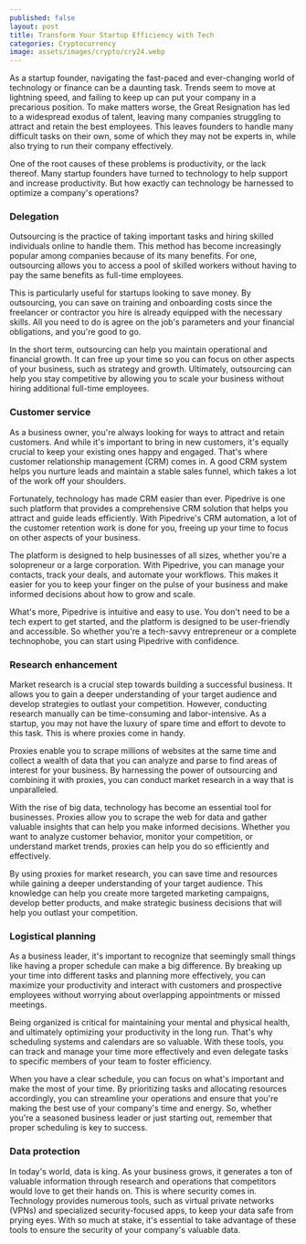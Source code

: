 ```yaml
---
published: false
layout: post
title: Transform Your Startup Efficiency with Tech
categories: Cryptocurrency
image: assets/images/crypto/cry24.webp
---
```


As a startup founder, navigating the fast-paced and ever-changing world of technology or finance can be a daunting task. Trends seem to move at lightning speed, and failing to keep up can put your company in a precarious position. To make matters worse, the Great Resignation has led to a widespread exodus of talent, leaving many companies struggling to attract and retain the best employees. This leaves founders to handle many difficult tasks on their own, some of which they may not be experts in, while also trying to run their company effectively.

One of the root causes of these problems is productivity, or the lack thereof. Many startup founders have turned to technology to help support and increase productivity. But how exactly can technology be harnessed to optimize a company's operations?

### Delegation
Outsourcing is the practice of taking important tasks and hiring skilled individuals online to handle them. This method has become increasingly popular among companies because of its many benefits. For one, outsourcing allows you to access a pool of skilled workers without having to pay the same benefits as full-time employees.

This is particularly useful for startups looking to save money. By outsourcing, you can save on training and onboarding costs since the freelancer or contractor you hire is already equipped with the necessary skills. All you need to do is agree on the job's parameters and your financial obligations, and you're good to go.

In the short term, outsourcing can help you maintain operational and financial growth. It can free up your time so you can focus on other aspects of your business, such as strategy and growth. Ultimately, outsourcing can help you stay competitive by allowing you to scale your business without hiring additional full-time employees.

### Customer service
As a business owner, you're always looking for ways to attract and retain customers. And while it's important to bring in new customers, it's equally crucial to keep your existing ones happy and engaged. That's where customer relationship management (CRM) comes in. A good CRM system helps you nurture leads and maintain a stable sales funnel, which takes a lot of the work off your shoulders.

Fortunately, technology has made CRM easier than ever. Pipedrive is one such platform that provides a comprehensive CRM solution that helps you attract and guide leads efficiently. With Pipedrive's CRM automation, a lot of the customer retention work is done for you, freeing up your time to focus on other aspects of your business.

The platform is designed to help businesses of all sizes, whether you're a solopreneur or a large corporation. With Pipedrive, you can manage your contacts, track your deals, and automate your workflows. This makes it easier for you to keep your finger on the pulse of your business and make informed decisions about how to grow and scale.

What's more, Pipedrive is intuitive and easy to use. You don't need to be a tech expert to get started, and the platform is designed to be user-friendly and accessible. So whether you're a tech-savvy entrepreneur or a complete technophobe, you can start using Pipedrive with confidence.

### Research enhancement
Market research is a crucial step towards building a successful business. It allows you to gain a deeper understanding of your target audience and develop strategies to outlast your competition. However, conducting research manually can be time-consuming and labor-intensive. As a startup, you may not have the luxury of spare time and effort to devote to this task. This is where proxies come in handy.

Proxies enable you to scrape millions of websites at the same time and collect a wealth of data that you can analyze and parse to find areas of interest for your business. By harnessing the power of outsourcing and combining it with proxies, you can conduct market research in a way that is unparalleled.

With the rise of big data, technology has become an essential tool for businesses. Proxies allow you to scrape the web for data and gather valuable insights that can help you make informed decisions. Whether you want to analyze customer behavior, monitor your competition, or understand market trends, proxies can help you do so efficiently and effectively.

By using proxies for market research, you can save time and resources while gaining a deeper understanding of your target audience. This knowledge can help you create more targeted marketing campaigns, develop better products, and make strategic business decisions that will help you outlast your competition.

### Logistical planning
As a business leader, it's important to recognize that seemingly small things like having a proper schedule can make a big difference. By breaking up your time into different tasks and planning more effectively, you can maximize your productivity and interact with customers and prospective employees without worrying about overlapping appointments or missed meetings.

Being organized is critical for maintaining your mental and physical health, and ultimately optimizing your productivity in the long run. That's why scheduling systems and calendars are so valuable. With these tools, you can track and manage your time more effectively and even delegate tasks to specific members of your team to foster efficiency.

When you have a clear schedule, you can focus on what's important and make the most of your time. By prioritizing tasks and allocating resources accordingly, you can streamline your operations and ensure that you're making the best use of your company's time and energy. So, whether you're a seasoned business leader or just starting out, remember that proper scheduling is key to success.

### Data protection
In today's world, data is king. As your business grows, it generates a ton of valuable information through research and operations that competitors would love to get their hands on. This is where security comes in. Technology provides numerous tools, such as virtual private networks (VPNs) and specialized security-focused apps, to keep your data safe from prying eyes. With so much at stake, it's essential to take advantage of these tools to ensure the security of your company's valuable data.
